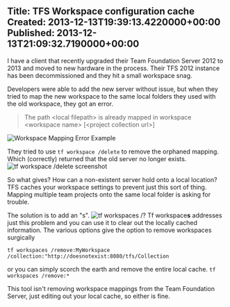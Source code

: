 Title: TFS Workspace configuration cache
Created: 2013-12-13T19:39:13.4220000+00:00
Published: 2013-12-13T21:09:32.7190000+00:00
---
I have a client that recently upgraded their Team Foundation Server 2012 to 2013 and moved to new hardware in the process. Their TFS 2012 instance has been decommissioned and they hit a small workspace snag.

Developers were able to add the new server without issue, but when they tried to map the new workspace to the same local folders they used with the old workspace, they got an error.

> The path &lt;local filepath&gt; is already mapped in workspace &lt;workspace name&gt; [&lt;project collection url&gt;]

![Workspace Mapping Error Example](/content/images/2013/Dec/WorkspaceMapError.PNG)

They tried to use `tf workspace /delete` to remove the orphaned mapping. Which (correctly) returned that the old server no longer exists.
![tf workspace /delete screenshot](/content/images/2013/Dec/TfWorkspaceDelete.PNG)

So what gives? How can a non-existent server hold onto a local location? TFS caches your workspace settings to prevent just this sort of thing. Mapping multiple team projects onto the same local folder is asking for trouble.

The solution is to add an "s".
![tf workspaces /?](/content/images/2013/Dec/TfWorkspaces.PNG)
 Tf workspace**s** addresses just this problem and 
you can use it to clear out the locally cached information. The various options give the option to remove workspaces surgically

`tf workspaces /remove:MyWorkspace /collection:"http://doesnotexist:8080/tfs/Collection`

or you can simply scorch the earth and remove the entire local cache.
`tf workspaces /remove:*`

This tool isn't removing workspace mappings from the Team Foundation Server, just editing out your local cache, so either is fine.